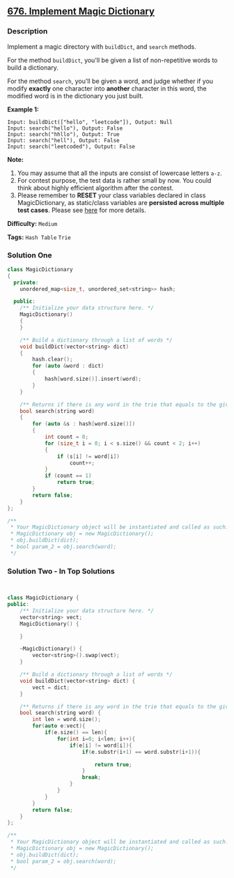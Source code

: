 ## [676. Implement Magic Dictionary](https://leetcode.com/problems/implement-magic-dictionary/description/)

### Description

Implement a magic directory with `buildDict`, and `search` methods.

For the method `buildDict`, you'll be given a list of non-repetitive words to build a dictionary.

For the method `search`, you'll be given a word, and judge whether if you modify **exactly** one character into **another** character in this word, the modified word is in the dictionary you just built.

**Example 1:**

```
Input: buildDict(["hello", "leetcode"]), Output: Null
Input: search("hello"), Output: False
Input: search("hhllo"), Output: True
Input: search("hell"), Output: False
Input: search("leetcoded"), Output: False
```

**Note:**

1. You may assume that all the inputs are consist of lowercase letters `a-z`.
2. For contest purpose, the test data is rather small by now. You could think about highly efficient algorithm after the contest.
3. Please remember to **RESET** your class variables declared in class MagicDictionary, as static/class variables are **persisted across multiple test cases**. Please see [here](https://leetcode.com/faq/#different-output) for more details.

**Difficulty:** `Medium`

**Tags:** `Hash Table` `Trie`

### Solution One

```c++
class MagicDictionary
{
  private:
    unordered_map<size_t, unordered_set<string>> hash;

  public:
    /** Initialize your data structure here. */
    MagicDictionary()
    {
    }

    /** Build a dictionary through a list of words */
    void buildDict(vector<string> dict)
    {
        hash.clear();
        for (auto &word : dict)
        {
            hash[word.size()].insert(word);
        }
    }

    /** Returns if there is any word in the trie that equals to the given word after modifying exactly one character */
    bool search(string word)
    {
        for (auto &s : hash[word.size()])
        {
            int count = 0;
            for (size_t i = 0; i < s.size() && count < 2; i++)
            {
                if (s[i] != word[i])
                    count++;
            }
            if (count == 1)
                return true;
        }
        return false;
    }
};

/**
 * Your MagicDictionary object will be instantiated and called as such:
 * MagicDictionary obj = new MagicDictionary();
 * obj.buildDict(dict);
 * bool param_2 = obj.search(word);
 */
```

### Solution Two - In Top Solutions

```c++


class MagicDictionary {
public:
    /** Initialize your data structure here. */
    vector<string> vect;
    MagicDictionary() {

    }

    ~MagicDictionary() {
        vector<string>().swap(vect);
    }

    /** Build a dictionary through a list of words */
    void buildDict(vector<string> dict) {
        vect = dict;
    }

    /** Returns if there is any word in the trie that equals to the given word after modifying exactly one character */
    bool search(string word) {
        int len = word.size();
        for(auto e:vect){
            if(e.size() == len){
                for(int i=0; i<len; i++){
                    if(e[i] != word[i]){
                        if(e.substr(i+1) == word.substr(i+1)){

                            return true;
                        }
                        break;
                    }
                }
            }
        }
        return false;
    }
};

/**
 * Your MagicDictionary object will be instantiated and called as such:
 * MagicDictionary obj = new MagicDictionary();
 * obj.buildDict(dict);
 * bool param_2 = obj.search(word);
 */
```
